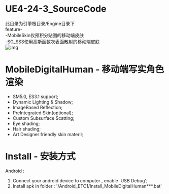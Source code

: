 # UE4-24-3_SourceCode
此目录为引擎根目录/Engine目录下<br>feature-<br>
-MobileSkin仅预积分贴图的移动端皮肤<br>
-SG_SSS使用高斯函数次表面散射的移动端皮肤<br>
![img](Examples/main.jpg)
# MobileDigitalHuman - 移动端写实角色渲染
* SM5.0, ES3.1 support;
* Dynamic Lighting & Shadow;
* ImageBased Reflection;
* PreIntegrated Skin(optional);
* Custom Subsurface Scatting;
* Eye shading;
* Hair shading;
* Art Designer friendly skin materil;

# Install - 安装方式
Android : 
1. Connect your android device to computer , enable 'USB Debug';
2. Install apk in folder : '/Android_ETC1/Install_MobileDigitalHuman***.bat'
